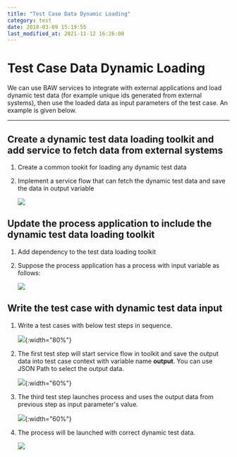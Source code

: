 ```yaml
---
title: "Test Case Data Dynamic Loading"
category: test
date: 2018-03-09 15:19:55
last_modified_at: 2021-11-12 16:26:00
---
```


# Test Case Data Dynamic Loading

We can use BAW services to integrate with external applications and load dynamic test data (for example unique ids generated from external systems), then use the loaded data as input parameters of the test case. An example is given below.

***   

## Create a dynamic test data loading toolkit and add service to fetch data from external systems

  1. Create a common tookit for loading any dynamic test data
  
  2. Implement a service flow that can fetch the dynamic test data and save the data in output variable 

     ![][toolkit_service_flow] 

## Update the process application to include the dynamic test data loading toolkit 

  1. Add dependency to the test data loading toolkit
 
  2. Suppose the process application has a process with input variable as follows:
    
     ![][processapp_process]
  
  
## Write the test case with dynamic test data input

  1. Write a test cases with below test steps in sequence.  
  
     ![][testcase_steps]{:width="80%"}
  
  2. The first test step will start service flow in toolkit and save the output data into test case context with variable name **output**. You can use JSON Path to select the output data.
  
     ![][testcase_get_testdata]{:width="60%"}
  
  3. The third test step launches process and uses the output data from previous step as input parameter's value.

     ![][testcase_use_testdata]{:width="60%"}   


  4. The process will be launched with correct dynamic test data.

     ![][testcase_process_inspector]
  


    
[toolkit_service_flow]: ../images/test/toolkit_service_flow.png
[processapp_process]: ../images/test/processapp_process.png    
[testcase_steps]: ../images/test/testcase_steps.png   
[testcase_get_testdata]: ../images/test/testcase_get_testdata.png
[testcase_use_testdata]: ../images/test/testcase_use_testdata.png
[testcase_process_inspector]: ../images/test/testcase_process_inspector.png
